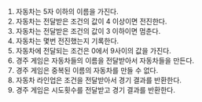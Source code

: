 1. 자동차는 5자 이하의 이름을 가진다.
2. 자동차는 전달받은 조건의 값이 4 이상이면 전진한다.
3. 자동차는 전달받은 조건의 값이 3 이하이면 멈춘다.
4. 자동차는 몇번 전진했는지 기록한다.
5. 자동차에 전달되는 조건은 0에서 9사이의 값을 가진다.
6. 경주 게임은 자동차들의 이름을 전달받아서 자동차들을 만든다.
7. 경주 게임은 중복된 이름의 자동차를 만들 수 없다.
8. 자동차 라인업은 조건을 전달받아서 경기 결과를 반환한다.
9. 경주 게임은 시도횟수를 전달받고 경기 결과를 반환한다.
